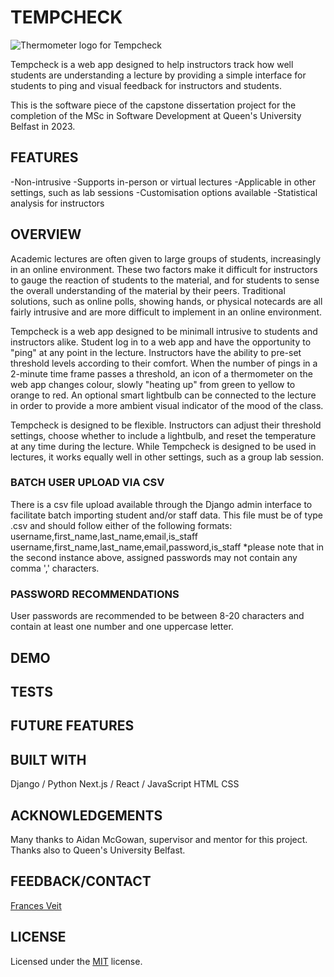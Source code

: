 
<!-- https://docs.github.com/en/get-started/writing-on-github/getting-started-with-writing-and-formatting-on-github/basic-writing-and-formatting-syntax -->

<!-- <style>
.img {
  display:block;
  margin-left: auto;
  margin-right: auto;
}
</style> -->

# TEMPCHECK

<!-- <img class="img" src="http://www.clker.com/cliparts/n/R/U/q/8/1/red-to-green-gradient-thermometer-md.png" alt="Thermometer logo for Tempcheck"/> -->
![Thermometer logo for Tempcheck](tempcheck/tc-frontend/public/images/thermometer.png)

Tempcheck is a web app designed to help instructors track how well students are understanding a lecture by providing a simple interface for students to ping and visual feedback for instructors and students.

This is the software piece of the capstone dissertation project for the completion of the MSc in Software Development at Queen's University Belfast in 2023.

## FEATURES
-Non-intrusive
-Supports in-person or virtual lectures
-Applicable in other settings, such as lab sessions
-Customisation options available
-Statistical analysis for instructors

## OVERVIEW
Academic lectures are often given to large groups of students, increasingly in an online environment. These two factors make it difficult for instructors to gauge the reaction of students to the material, and for students to sense the overall understanding of the material by their peers. Traditional solutions, such as online polls, showing hands, or physical notecards are all fairly intrusive and are more difficult to implement in an online environment.

Tempcheck is a web app designed to be minimall intrusive to students and instructors alike. Student log in to a web app and have the opportunity to "ping" at any point in the lecture. Instructors have the ability to pre-set threshold levels according to their comfort. When the number of pings in a 2-minute time frame passes a threshold, an icon of a thermometer on the web app changes colour, slowly "heating up" from green to yellow to orange to red. An optional smart lightbulb can be connected to the lecture in order to provide a more ambient visual indicator of the mood of the class. 

Tempcheck is designed to be flexible. Instructors can adjust their threshold settings, choose whether to include a lightbulb, and reset the temperature at any time during the lecture. While Tempcheck is designed to be used in lectures, it works equally well in other settings, such as a group lab session.

### BATCH USER UPLOAD VIA CSV
There is a csv file upload available through the Django admin interface to facilitate batch importing student and/or staff data. This file must be of type .csv and should follow either of the following formats:
username,first_name,last_name,email,is_staff
username,first_name,last_name,email,password,is_staff
*please note that in the second instance above, assigned passwords may not contain any comma ',' characters. 

### PASSWORD RECOMMENDATIONS
User passwords are recommended to be between 8-20 characters and contain at least one number and one uppercase letter.

## DEMO
<!-- fv link to video here -->

## TESTS
<!-- fv Provide examples on how to run them here. -->

## FUTURE FEATURES
<!-- fv list improvements here -->

## BUILT WITH
<!-- fv check this with Dan -->
Django / Python
Next.js / React / JavaScript
HTML
CSS

## ACKNOWLEDGEMENTS

Many thanks to Aidan McGowan, supervisor and mentor for this project. Thanks also to Queen's University Belfast.

## FEEDBACK/CONTACT

[Frances Veit](fveit01@qub.ac.uk)

## LICENSE
Licensed under the [MIT](https://github.com/microsoft/vscode/blob/main/LICENSE.txt) license.